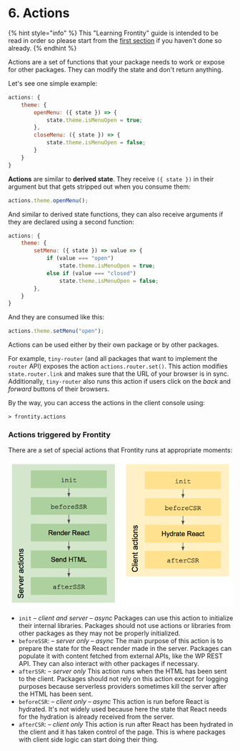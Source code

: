 # 6. Actions

{% hint style="info" %}
This "Learning Frontity" guide is intended to be read in order so please start from the [first section](settings.md) if you haven't done so already.
{% endhint %}

Actions are a set of functions that your package needs to work or expose for other packages. They can modify the state and don't return anything.

Let's see one simple example:

```javascript
actions: {
    theme: {
        openMenu: ({ state }) => {
            state.theme.isMenuOpen = true;
        },
        closeMenu: ({ state }) => {
            state.theme.isMenuOpen = false;
        } 
    }
}
```

**Actions** are similar to **derived state**. They receive `({ state })` in their argument but that gets stripped out when you consume them:

```jsx
actions.theme.openMenu();
```

And similar to derived state functions, they can also receive arguments if they are declared using a second function:

```javascript
actions: {
    theme: {
        setMenu: ({ state }) => value => {
            if (value === "open")
                state.theme.isMenuOpen = true;
            else if (value === "closed")
                state.theme.isMenuOpen = false;
        },
    }
}
```

And they are consumed like this:

```jsx
actions.theme.setMenu("open");
```

Actions can be used either by their own package or by other packages.

For example, `tiny-router` \(and all packages that want to implement the `router` API\) exposes the action `actions.router.set()`. This action modifies `state.router.link` and makes sure that the URL of your browser is in sync. Additionally, `tiny-router` also runs this action if users click on the _back_ and _forward_ buttons of their browsers.

By the way, you can access the actions in the client console using:

```text
> frontity.actions
```

### Actions triggered by Frontity

There are a set of special actions that Frontity runs at appropriate moments:

![](../.gitbook/assets/screen-shot-2019-06-03-at-17.19.03.png)

* `init` _– client and server – async_ Packages can use this action to initialize their internal libraries. Packages should not use actions or libraries from other packages as they may not be properly initialized.
* `beforeSSR`: _– server only – async_ The main purpose of this action is to prepare the state for the React render made in the server. Packages can populate it with content fetched from external APIs, like the WP REST API. They can also interact with other packages if necessary.
* `afterSSR`: _– server only_ This action runs when the HTML has been sent to the client. Packages should not rely on this action except for logging purposes because serverless providers sometimes kill the server after the HTML has been sent.
* `beforeCSR`: _– client only – async_ This action is run before React is hydrated. It's not widely used because here the state that React needs for the hydration is already received from the server.
* `afterCSR`: _– client only_ This action is run after React has been hydrated in the client and it has taken control of the page. This is where packages with client side logic can start doing their thing.

